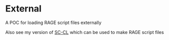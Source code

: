 # External
A POC for loading RAGE script files externally

Also see my version of [SC-CL](https://github.com/maybegreat48/SC-CL) which can be used to make RAGE script files
